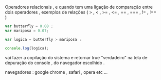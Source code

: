  

Operadores relacionais , e quando tem uma ligação de comparação entre dois operadores , exemplos de relações ( > , < , >= , <= , == , === , != , !== )  

```javascript
var butterfly = 0.08 ;
var mariposa = 0.07;

var logica = butterfly > mariposa ;

console.log(logica);

``` 
<p> vai fazer a copilação do sistema e retornar true "verdadeiro"  na tela de depuração do console , do navegador escolhido .</p>
navegadores :  google chrome , safari , opera  etc ... 
